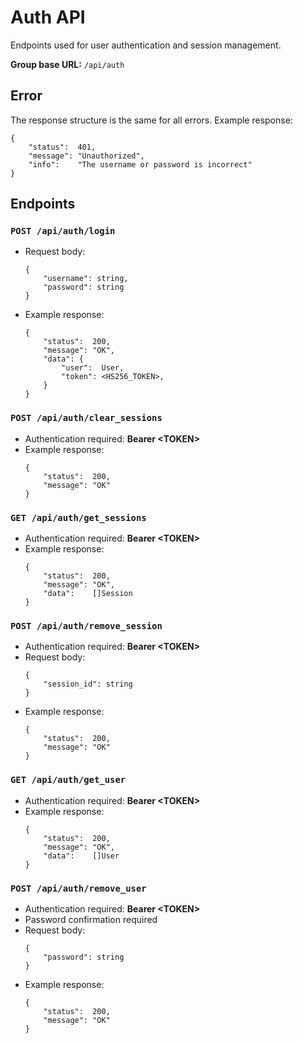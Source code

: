# Auth API

Endpoints used for user authentication and session management.

**Group base URL:** `/api/auth`

## Error
The response structure is the same for all errors. 
Example response:
```
{
	"status":  401,
	"message": "Unauthorized",
	"info":    "The username or password is incorrect"
}
```

## Endpoints
### `POST /api/auth/login` 
- Request body:
	```
	{
		"username": string,
		"password": string
	}
	```
- Example response:
	```
	{
		"status":  200,
		"message": "OK",
		"data": {
			"user":  User,
			"token": <HS256_TOKEN>,
		}
	}
	```

### `POST /api/auth/clear_sessions`
- Authentication required: **Bearer \<TOKEN>**
- Example response:
	```
	{
		"status":  200,
		"message": "OK"
	}
	```

### `GET /api/auth/get_sessions`
- Authentication required: **Bearer \<TOKEN>**
- Example response:
	```
	{
		"status":  200,
		"message": "OK",
		"data":    []Session
	}
	```

### `POST /api/auth/remove_session`
- Authentication required: **Bearer \<TOKEN>**
- Request body:
	```
	{
		"session_id": string
	}
	```
- Example response:
	```
	{
		"status":  200,
		"message": "OK"
	}
	```

### `GET /api/auth/get_user`
- Authentication required: **Bearer \<TOKEN>**
- Example response:
	```
	{
		"status":  200,
		"message": "OK",
		"data":    []User
	}
	```

### `POST /api/auth/remove_user`
- Authentication required: **Bearer \<TOKEN>**
- Password confirmation required
- Request body:
	```
	{
		"password": string
	}
	```
- Example response:
	```
	{
		"status":  200,
		"message": "OK"
	}
	```